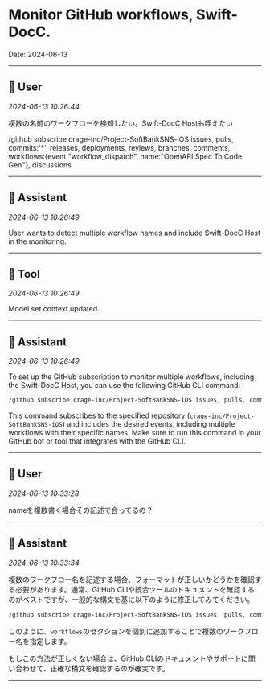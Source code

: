 # Monitor GitHub workflows, Swift-DocC.

Date: 2024-06-13

---

## 👤 User
*2024-06-13 10:26:44*

複数の名前のワークフローを検知したい。Swift-DocC Hostも咥えたい

/github subscribe crage-inc/Project-SoftBankSNS-iOS issues, pulls, commits:'*', releases, deployments, reviews, branches, comments, workflows:{event:"workflow_dispatch", name:"OpenAPI Spec To Code Gen"}, discussions

---

## 🤖 Assistant
*2024-06-13 10:26:49*

User wants to detect multiple workflow names and include Swift-DocC Host in the monitoring.

---

## 🔧 Tool
*2024-06-13 10:26:49*

Model set context updated.

---

## 🤖 Assistant
*2024-06-13 10:26:49*

To set up the GitHub subscription to monitor multiple workflows, including the Swift-DocC Host, you can use the following GitHub CLI command:

```bash
/github subscribe crage-inc/Project-SoftBankSNS-iOS issues, pulls, commits:'*', releases, deployments, reviews, branches, comments, workflows:{event:"workflow_dispatch", name:"OpenAPI Spec To Code Gen", name:"Swift-DocC Host"}, discussions
```

This command subscribes to the specified repository (`crage-inc/Project-SoftBankSNS-iOS`) and includes the desired events, including multiple workflows with their specific names. Make sure to run this command in your GitHub bot or tool that integrates with the GitHub CLI.

---

## 👤 User
*2024-06-13 10:33:28*

nameを複数書く場合その記述で合ってるの？

---

## 🤖 Assistant
*2024-06-13 10:33:34*

複数のワークフロー名を記述する場合、フォーマットが正しいかどうかを確認する必要があります。通常、GitHub CLIや統合ツールのドキュメントを確認するのがベストですが、一般的な構文を基に以下のように修正してみてください。

```bash
/github subscribe crage-inc/Project-SoftBankSNS-iOS issues, pulls, commits:'*', releases, deployments, reviews, branches, comments, workflows:{event:"workflow_dispatch", name:"OpenAPI Spec To Code Gen"}, workflows:{event:"workflow_dispatch", name:"Swift-DocC Host"}, discussions
```

このように、`workflows`のセクションを個別に追加することで複数のワークフロー名を指定します。

もしこの方法が正しくない場合は、GitHub CLIのドキュメントやサポートに問い合わせて、正確な構文を確認するのが確実です。

---
